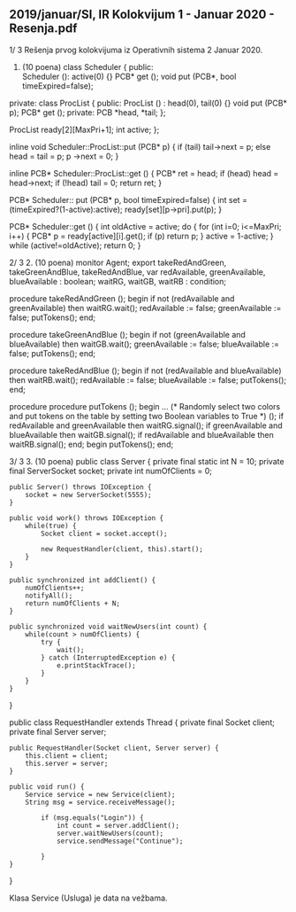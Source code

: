 2019/januar/SI, IR Kolokvijum 1 - Januar 2020 - Resenja.pdf
--------------------------------------------------------------------------------


1/  3 
Rešenja prvog kolokvijuma iz Operativnih sistema 2 
Januar 2020. 
1. (10 poena) 
class Scheduler { 
public:  
  Scheduler (): active(0) {} 
  PCB* get (); 
  void put (PCB*, bool timeExpired=false); 
 
private: 
  class ProcList { 
  public: 
    ProcList () : head(0), tail(0) {} 
    void put (PCB* p); 
    PCB* get (); 
  private: 
    PCB *head, *tail; 
  }; 
 
  ProcList ready[2][MaxPri+1]; 
  int active; 
}; 
 
inline void Scheduler::ProcList::put (PCB* p) { 
  if (tail) tail->next = p; 
  else head = tail = p; 
  p  ->next = 0; 
} 
 
inline PCB* Scheduler::ProcList::get () { 
  PCB* ret = head; 
  if (head) head = head->next; 
  if (!head) tail = 0; 
  return ret; 
} 
 
PCB* Scheduler:: put (PCB* p, bool timeExpired=false) { 
  int set = (timeExpired?(1-active):active); 
  ready[set][p->pri].put(p); 
} 
 
PCB* Scheduler::get () { 
  int oldActive = active; 
  do { 
    for (int i=0; i<=MaxPri; i++) { 
      PCB* p = ready[active][i].get(); 
      if (p) return p; 
    } 
    active = 1-active; 
  } while (active!=oldActive); 
  return 0; 
} 
 

2/  3 
2. (10 poena) 
monitor Agent; 
  export takeRedAndGreen, 
         takeGreenAndBlue, 
         takeRedAndBlue, 
  var 
    redAvailable, greenAvailable, blueAvailable : boolean; 
    waitRG, waitGB, waitRB : condition; 
 
  procedure takeRedAndGreen (); 
  begin 
    if not (redAvailable and greenAvailable) then 
      waitRG.wait(); 
    redAvailable := false; 
    greenAvailable := false; 
    putTokens(); 
  end; 
 
  procedure takeGreenAndBlue (); 
  begin 
    if not (greenAvailable and blueAvailable) then 
      waitGB.wait(); 
    greenAvailable := false; 
    blueAvailable := false; 
    putTokens(); 
  end; 
 
  procedure takeRedAndBlue (); 
  begin 
    if not (redAvailable and blueAvailable) then 
      waitRB.wait(); 
    redAvailable := false; 
    blueAvailable := false; 
    putTokens(); 
  end; 
 
  procedure procedure putTokens (); 
  begin 
    ...  (* Randomly select two colors and put tokens on the table 
            by setting two Boolean variables to True *) (); 
    if redAvailable and greenAvailable then 
      waitRG.signal(); 
    if greenAvailable and blueAvailable then 
      waitGB.signal(); 
    if redAvailable and blueAvailable then 
      waitRB.signal(); 
  end; 
begin 
  putTokens(); 
end; 
 
 
 
 
 

3/  3 
3. (10 poena) 
public class Server { 
    private final static int N = 10; 
    private final ServerSocket socket; 
    private int numOfClients = 0; 
 
    public Server() throws IOException { 
        socket = new ServerSocket(5555); 
    } 
 
    public void work() throws IOException { 
        while(true) { 
            Socket client = socket.accept(); 
 
            new RequestHandler(client, this).start(); 
        } 
    } 
 
    public synchronized int addClient() { 
        numOfClients++; 
        notifyAll(); 
        return numOfClients + N; 
    } 
 
    public synchronized void waitNewUsers(int count) { 
        while(count > numOfClients) { 
            try { 
                wait(); 
            } catch (InterruptedException e) { 
                e.printStackTrace(); 
            } 
        } 
    } 
} 
 
public class RequestHandler extends Thread { 
    private final Socket client; 
    private final Server server; 
 
    public RequestHandler(Socket client, Server server) { 
        this.client = client; 
        this.server = server; 
    } 
 
    public void run() { 
        Service service = new Service(client); 
        String msg = service.receiveMessage(); 
 
            if (msg.equals("Login")) { 
                int count = server.addClient(); 
                server.waitNewUsers(count); 
                service.sendMessage("Continue"); 
 
            } 
    } 
} 
 
Klasa Service (Usluga) je data na vežbama. 
 
 